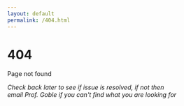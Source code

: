 ```yaml
---
layout: default
permalink: /404.html
---
```

# 404

Page not found 

_Check back later to see if issue is resolved, if not then <br>email Prof. Goble if you can't find what you are looking for_
